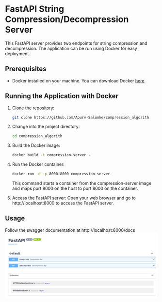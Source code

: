 # FastAPI String Compression/Decompression Server

This FastAPI server provides two endpoints for string compression and decompression. The application can be run using Docker for easy deployment.

## Prerequisites

- Docker installed on your machine. You can download Docker [here](https://www.docker.com/get-started).

## Running the Application with Docker

1. Clone the repository:

   ```bash
   git clone https://github.com/Apurv-Salunke/compression_algorith
   ```

2. Change into the project directory:

   ```bash
   cd compression_algorith
   ```

3. Build the Docker image:

   ```bash
   docker build -t compression-server .
   ```

4. Run the Docker container:

   ```bash
   docker run -d -p 8000:8000 compression-server
   ```

    This command starts a container from the compression-server image and maps port 8000 on the host to port 8000 on the container.

5. Access the FastAPI server:
   Open your web browser and go to http://localhost:8000 to access the FastAPI server.


## Usage

Follow the swagger documentation at http://localhost:8000/docs
![Alt text](image.png)